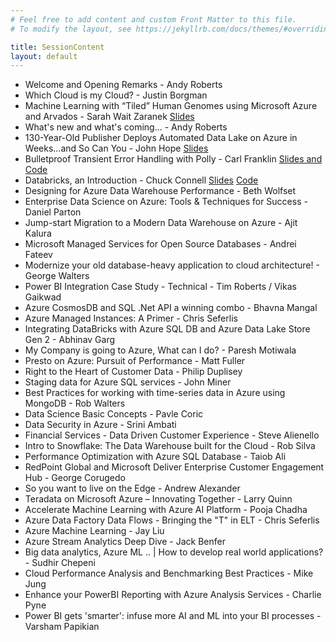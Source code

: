 ```yaml
---
# Feel free to add content and custom Front Matter to this file.
# To modify the layout, see https://jekyllrb.com/docs/themes/#overriding-theme-defaults

title: SessionContent
layout: default
---
```


* Welcome and Opening Remarks - Andy Roberts
* Which Cloud is my Cloud? - Justin Borgman
* Machine Learning with “Tiled” Human Genomes using Microsoft Azure and Arvados - Sarah Wait Zaranek [Slides](./sessioncontent/TilingMLAzure_Zaranek.pdf)
* What's new and what's coming... - Andy Roberts
* 130-Year-Old Publisher Deploys Automated Data Lake on Azure in Weeks...and So Can You - John Hope [Slides](./sessioncontent/Infoworks_on_Azure_Boston_Azure_DataFest_01092019_JHOPE_MOD_Final_v1.0.pptx)
* Bulletproof Transient Error Handling with Polly - Carl Franklin [Slides and Code](./sessioncontent/CarlFranklin_Polly_Code_and_Slides.zip)
* Databricks, an Introduction - Chuck Connell [Slides](./sessioncontent/Cloud_Performance_Analysis_and_Benchmarking_Best_Practices_V8.pptx) [Code](./sessioncontent/Chuck_connellDataFest.dbc)
* Designing for Azure Data Warehouse Performance - Beth Wolfset
* Enterprise Data Science on Azure: Tools & Techniques for Success - Daniel Parton
* Jump-start Migration to a Modern Data Warehouse on Azure - Ajit Kalura
* Microsoft Managed Services for Open Source Databases - Andrei Fateev
* Modernize your old database-heavy application to cloud architecture! - George Walters
* Power BI Integration Case Study - Technical - Tim Roberts / Vikas Gaikwad
* Azure CosmosDB and SQL .Net API a winning combo - Bhavna Mangal 
* Azure Managed Instances: A Primer - Chris Seferlis
* Integrating DataBricks with Azure SQL DB and Azure Data Lake Store Gen 2 - Abhinav Garg 
* My Company is going to Azure, What can I do? - Paresh Motiwala 
* Presto on Azure: Pursuit of Performance - Matt Fuller
* Right to the Heart of Customer Data - Philip Duplisey 
* Staging data for Azure SQL services - John Miner
* Best Practices for working with time-series data in Azure using MongoDB - Rob Walters
* Data Science Basic Concepts - Pavle Coric 
* Data Security in Azure - Srini Ambati 
* Financial Services - Data Driven Customer Experience - Steve Alienello 
* Intro to Snowflake: The Data Warehouse built for the Cloud - Rob Silva
* Performance Optimization with Azure SQL Database - Taiob Ali 
* RedPoint Global and Microsoft Deliver Enterprise Customer Engagement Hub - George Corugedo 
* So you want to live on the Edge - Andrew Alexander 
* Teradata on Microsoft Azure – Innovating Together - Larry Quinn
* Accelerate Machine Learning with Azure AI Platform - Pooja Chadha
* Azure Data Factory Data Flows - Bringing the "T" in ELT - Chris Seferlis
* Azure Machine Learning - Jay Liu
* Azure Stream Analytics Deep Dive - Jack Benfer
* Big data analytics, Azure ML .. | How to develop real world applications? - Sudhir Chepeni 
* Cloud Performance Analysis and Benchmarking Best Practices - Mike Jung
* Enhance your PowerBI Reporting with Azure Analysis Services - Charlie Pyne
* Power BI gets 'smarter': infuse more AI and ML into your BI processes - Varsham Papikian 



